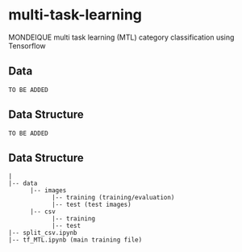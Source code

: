 # multi-task-learning
MONDEIQUE multi task learning (MTL) category classification using Tensorflow

## Data
```
TO BE ADDED
```
## Data Structure
```
TO BE ADDED
```
## Data Structure
```
|
|-- data
      |-- images
            |-- training (training/evaluation)
            |-- test (test images)
      |-- csv
            |-- training
            |-- test
|-- split_csv.ipynb
|-- tf_MTL.ipynb (main training file)
```
